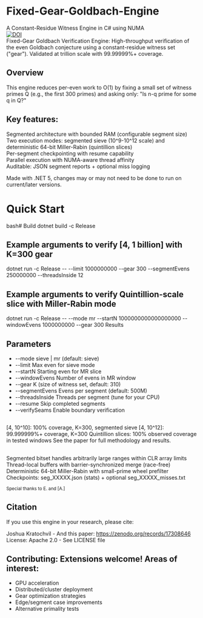 # Fixed-Gear-Goldbach-Engine
A Constant-Residue Witness Engine in C# using NUMA  
[![DOI](https://zenodo.org/badge/1071912592.svg)](https://doi.org/10.5281/zenodo.17308635)  
Fixed-Gear Goldbach Verification Engine:
High-throughput verification of the even Goldbach conjecture using a constant-residue witness set ("gear"). Validated at trillion scale with 99.99999%+ coverage.

## Overview
This engine reduces per-even work to O(1) by fixing a small set of witness primes Q (e.g., the first 300 primes) and asking only: "Is n-q prime for some q in Q?"

## Key features:

Segmented architecture with bounded RAM (configurable segment size)  
Two execution modes: segmented sieve (10^9-10^12 scale) and deterministic 64-bit Miller-Rabin (quintillion slices)  
Per-segment checkpointing with resume capability  
Parallel execution with NUMA-aware thread affinity  
Auditable: JSON segment reports + optional miss logging  

Made with .NET 5, changes may or may not need to be done to run on current/later versions.  

# Quick Start
bash# Build
dotnet build -c Release

## Example arguments to verify [4, 1 billion] with K=300 gear

dotnet run -c Release -- --limit 1000000000 --gear 300 --segmentEvens 250000000 --threadsInside 12

## Example arguments to verify Quintillion-scale slice with Miller-Rabin mode

dotnet run -c Release -- --mode mr --startN 1000000000000000000 --windowEvens 1000000000 --gear 300
Results

## Parameters

* --mode          sieve | mr (default: sieve)
* --limit         Max even for sieve mode
* --startN        Starting even for MR slice
* --windowEvens   Number of evens in MR window
* --gear          K (size of witness set, default: 310)
* --segmentEvens  Evens per segment (default: 500M)
* --threadsInside Threads per segment (tune for your CPU)
* --resume        Skip completed segments
* --verifySeams   Enable boundary verification


## 
[4, 10^10]: 100% coverage, K=300, segmented sieve
[4, 10^12]: 99.999999%+ coverage, K=300
Quintillion slices: 100% observed coverage in tested windows
See the paper for full methodology and results.
##
Segmented bitset handles arbitrarily large ranges within CLR array limits
Thread-local buffers with barrier-synchronized merge (race-free)
Deterministic 64-bit Miller-Rabin with small-prime wheel prefilter
Checkpoints: seg_XXXXX.json (stats) + optional seg_XXXXX_misses.txt

<small>Special thanks to E. and [A.]</small>

## Citation
If you use this engine in your research, please cite:  

Joshua Kratochvil - And this paper: https://zenodo.org/records/17308646
License: Apache 2.0 - See LICENSE file  


## Contributing: Extensions welcome! Areas of interest:

* GPU acceleration  
* Distributed/cluster deployment
* Gear optimization strategies
* Edge/segment case improvements
* Alternative primality tests


